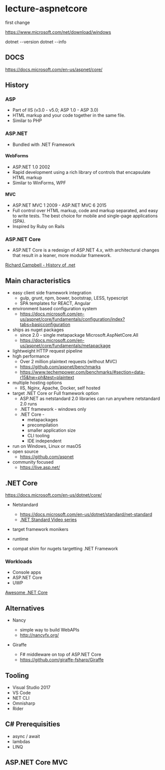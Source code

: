 # lecture-aspnetcore

first change

https://www.microsoft.com/net/download/windows

dotnet --version
dotnet --info

## DOCS

<https://docs.microsoft.com/en-us/aspnet/core/>

## History

### ASP

* Part of IIS (v3.0 - v5.0; ASP 1.0 - ASP 3.0)
* HTML markup and your code together in the same file. 
* Similar to PHP

### ASP.NET

* Bundled with .NET Framework

#### WebForms

* ASP.NET 1.0 2002
* Rapid development using a rich library of controls that encapsulate HTML markup
* Similar to WinForms, WPF

#### MVC

* ASP.NET MVC 1 2009 - ASP.NET MVC 6 2015
* Full control over HTML markup, code and markup separated, and easy to write tests. The best choice for mobile and single-page applications (SPA).
* Inspired by Ruby on Rails

### ASP.NET Core

* ASP.NET Core is a redesign of ASP.NET 4.x, with architectural changes that result in a leaner, more modular framework.

[Richard Campbell - History of .net](https://www.youtube.com/watch?v=trHTLFNFoWk&index=2&list=PLhXtQ8wzJ0uEDyBeqHIHxE6cwD6Ux5oeB&t=0s)

## Main characteristics

* easy client side framework integration
  * gulp, grunt, npm, bower, bootstrap, LESS, typescript
  * SPA templates for REACT, Angular
* environment based configuration system 
  * <https://docs.microsoft.com/en-us/aspnet/core/fundamentals/configuration/index?tabs=basicconfiguration>
* ships as nuget packages
  * since 2.0 - single metapackage Microsoft.AspNetCore.All
  * <https://docs.microsoft.com/en-us/aspnet/core/fundamentals/metapackage>
* lightweight HTTP request pipeline
* high performance
  * Over 2 million plaintext requests (without MVC)
  * <https://github.com/aspnet/benchmarks>
  * <https://www.techempower.com/benchmarks/#section=data-r15&hw=ph&test=plaintext>
* multiple hosting options
  * IIS, Nginx, Apache, Docker, self hosted
* target .NET Core or Full framework option
  * ASP.NET as netstandard 2.0 libraries can run anywhere netstandard 2.0 runs
  * .NET framework - windows only
  * .NET Core - 
    * metapackages
    * precompilation
    * smaller application size
    * CLI tooling
    * IDE independent
* run on Windows, Linux or masOS
* open source
  * <https://github.com/aspnet>
* community focused
  * <https://live.asp.net/>

## .NET Core

<https://docs.microsoft.com/en-us/dotnet/core/>

* Netstandard
  * <https://docs.microsoft.com/en-us/dotnet/standard/net-standard>
  * [.NET Standard Video series](https://www.youtube.com/watch?v=HyfDG4mjBPk&feature=youtu.be&list=PLRAdsfhKI4OWx321A_pr-7HhRNk7wOLLY)

* target framework monikers
* runtime

* compat shim for nugets targetting .NET Framework

### Workloads

* Console apps
* ASP.NET Core
* UWP

[Awesome .NET Core](https://github.com/thangchung/awesome-dotnet-core)

## Alternatives

* Nancy
  * simple way to build WebAPIs
  * <http://nancyfx.org/>

* Giraffe
  * F# middleware on top of ASP.NET Core
  * <https://github.com/giraffe-fsharp/Giraffe>

## Tooling

* Visual Studio 2017
* VS Code
* NET CLI
* Omnisharp
* Rider

## C# Prerequisities

* async / await
* lambdas
* LINQ

## ASP.NET Core MVC
